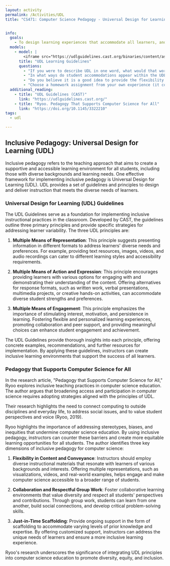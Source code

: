 ```yaml
---
layout: activity
permalink: /Activities/UDL
title: "CS471: Computer Science Pedagogy - Universal Design for Learning"


info:
  goals: 
    - To design learning experiences that accommodate all learners, and that celebrate the different perspectives and needs that each individual student brings to the table
  models:
    - model: |
        <iframe src="https://udlguidelines.cast.org/binaries/content/assets/udlguidelines/udlg-v2-2/udlg_graphicorganizer_v2-2_numbers-yes.pdf" width="100%" height="500px"></iframe>
      title: "UDL Learning Guidelines"
      questions:
        - "If you were to describe UDL in one word, what would that word be?"
        - "In what ways do student accommodations appear within the UDL framework?"
        - "Do you believe it is a good idea to provide the flexibility of accommodation to all students, regardless of accommodation status?"
        - "Choose a homework assignment from your own experience (it could be one of mine!), and brainstorm ways to improve upon it using the UDL guidelines.  Form a group according to the category that most resonated with you, and share with that group in preparation to share with the class."
  additional_reading:
    - title: "UDL Guidelines (CAST)"
      link: "https://udlguidelines.cast.org/"    
    - title: "Ryoo. Pedagogy That Supports Computer Science for All"
      link: "https://doi.org/10.1145/3322210"
tags:
  - udl

---
```


## Inclusive Pedagogy: Universal Design for Learning (UDL) 

Inclusive pedagogy refers to the teaching approach that aims to create a supportive and accessible learning environment for all students, including those with diverse backgrounds and learning needs. One effective framework for implementing inclusive pedagogy is Universal Design for Learning (UDL). UDL provides a set of guidelines and principles to design and deliver instruction that meets the diverse needs of learners. 

### Universal Design for Learning (UDL) Guidelines

The UDL Guidelines serve as a foundation for implementing inclusive instructional practices in the classroom. Developed by CAST, the guidelines outline three primary principles and provide specific strategies for addressing learner variability. The three UDL principles are:

1. **Multiple Means of Representation**: This principle suggests presenting information in different formats to address learners' diverse needs and preferences. For example, providing text resources, images, videos, and audio recordings can cater to different learning styles and accessibility requirements.

2. **Multiple Means of Action and Expression**: This principle encourages providing learners with various options for engaging with and demonstrating their understanding of the content. Offering alternatives for response formats, such as written work, verbal presentations, multimedia projects, or creative hands-on activities, can accommodate diverse student strengths and preferences.

3. **Multiple Means of Engagement**: This principle emphasizes the importance of stimulating interest, motivation, and persistence in learning. Fostering flexible and personalized learning experiences, promoting collaboration and peer support, and providing meaningful choices can enhance student engagement and achievement.

The UDL Guidelines provide thorough insights into each principle, offering concrete examples, recommendations, and further resources for implementation. By applying these guidelines, instructors can create inclusive learning environments that support the success of all learners.

### Pedagogy that Supports Computer Science for All

In the research article, "Pedagogy that Supports Computer Science for All," Ryoo explores inclusive teaching practices in computer science education. The author argues that broadening access and participation in computer science requires adopting strategies aligned with the principles of UDL.

Their research highlights the need to connect computing to outside disciplines and everyday life, to address social issues, and to value student perspectives and voice (Ryoo, 2019).

Ryoo highlights the importance of addressing stereotypes, biases, and inequities that undermine computer science education. By using inclusive pedagogy, instructors can counter these barriers and create more equitable learning opportunities for all students. The author identifies three key dimensions of inclusive pedagogy for computer science:

1. **Flexibility in Content and Conveyance**: Instructors should employ diverse instructional materials that resonate with learners of various backgrounds and interests. Offering multiple representations, such as visualizations, videos, and real-world examples, helps engage and make computer science accessible to a broader range of students.

2. **Collaboration and Respectful Group Work**: Foster collaborative learning environments that value diversity and respect all students' perspectives and contributions. Through group work, students can learn from one another, build social connections, and develop critical problem-solving skills.

3. **Just-in-Time Scaffolding**: Provide ongoing support in the form of scaffolding to accommodate varying levels of prior knowledge and expertise. By offering customized support, instructors can address the unique needs of learners and ensure a more inclusive learning experience.

Ryoo's research underscores the significance of integrating UDL principles into computer science education to promote diversity, equity, and inclusion.

